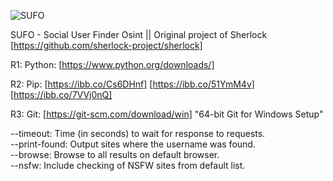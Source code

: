 ![SUFO](https://github.com/officialtc/SUFO/assets/83376141/a3ec6cdd-e905-4eb8-8a63-9022c7c354b4)

SUFO - Social User Finder Osint ||
Original project of Sherlock [https://github.com/sherlock-project/sherlock]

R1: Python: [https://www.python.org/downloads/] 

R2: Pip: [https://ibb.co/Cs6DHnf] [https://ibb.co/51YmM4v] [https://ibb.co/7VVj0nQ]

R3: Git: [https://git-scm.com/download/win] "64-bit Git for Windows Setup"

  --timeout:      Time (in seconds) to wait for response to requests.                   
  --print-found:  Output sites where the username was found.         
--browse:       Browse to all results on default browser.          
--nsfw:         Include checking of NSFW sites from default list.  
